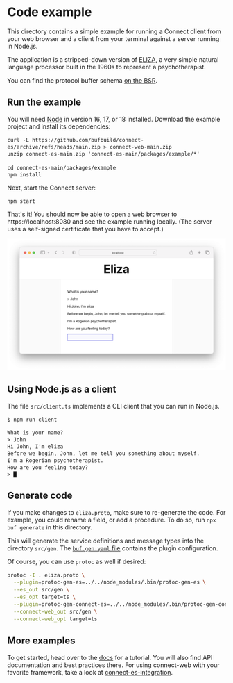 # Code example

This directory contains a simple example for running a Connect client from your web browser and a client from 
your terminal against a server running in Node.js.

The application is a stripped-down version of [ELIZA](https://en.wikipedia.org/wiki/ELIZA), a very simple natural 
language processor built in the 1960s to represent a psychotherapist. 

You can find the protocol buffer schema [on the BSR](https://buf.build/bufbuild/eliza/tree/main:buf/connect/demo/eliza/v1/eliza.proto).

## Run the example

You will need [Node](https://nodejs.org/en/download/) in version 16, 17, or 18 installed. Download the example project 
and install its dependencies:

```shell
curl -L https://github.com/bufbuild/connect-es/archive/refs/heads/main.zip > connect-web-main.zip
unzip connect-es-main.zip 'connect-es-main/packages/example/*'

cd connect-es-main/packages/example
npm install
```

Next, start the Connect server:

```shell
npm start
```

That's it!  You should now be able to open a web browser to https://localhost:8080 and see the example running locally.
(The server uses a self-signed certificate that you have to accept.)

![Screenshot](README.png)


## Using Node.js as a client

The file `src/client.ts` implements a CLI client that you can run in Node.js. 

```shell
$ npm run client
```

```
What is your name?
> John
Hi John, I'm eliza
Before we begin, John, let me tell you something about myself.
I'm a Rogerian psychotherapist.
How are you feeling today?
> █
```


## Generate code

If you make changes to `eliza.proto`, make sure to re-generate the code. For example, you could rename a field, or
add a procedure. To do so, run `npx buf generate` in this directory.

This will generate the service definitions and message types into the directory `src/gen`. The 
[`buf.gen.yaml` file](./buf.gen.yaml) contains the plugin configuration. 

Of course, you can use `protoc` as well if desired:

```bash
protoc -I . eliza.proto \
  --plugin=protoc-gen-es=../../node_modules/.bin/protoc-gen-es \
  --es_out src/gen \
  --es_opt target=ts \
  --plugin=protoc-gen-connect-es=../../node_modules/.bin/protoc-gen-connect-es \
  --connect-web_out src/gen \
  --connect-web_opt target=ts
```

## More examples

To get started, head over to the [docs](https://connect.build/docs/web/getting-started)
for a tutorial. You will also find API documentation and best practices there.
For using connect-web with your favorite framework, take a look at
[connect-es-integration](https://github.com/bufbuild/connect-es-integration).
